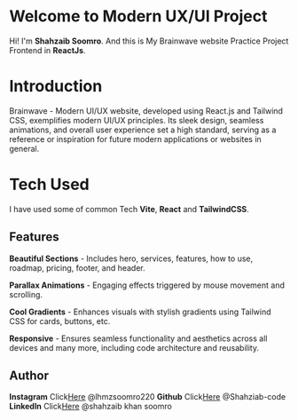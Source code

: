 # Welcome to Modern UX/UI Project

Hi! I'm  **Shahzaib Soomro**. And this is My Brainwave website Practice Project Frontend in **ReactJs**.

# Introduction

Brainwave - Modern UI/UX website, developed using React.js and Tailwind CSS, exemplifies modern UI/UX principles. Its sleek design, seamless animations, and overall user experience set a high standard, serving as a reference or inspiration for future modern applications or websites in general.

# Tech Used 

I have used some of common Tech **Vite**, **React** and **TailwindCSS**.

## Features

 **Beautiful Sections** - Includes hero, services, features, how to use, roadmap, pricing, footer, and header. 
 
 **Parallax Animations** - Engaging effects triggered by mouse movement and scrolling. 
 
 **Cool Gradients** - Enhances visuals with stylish gradients using Tailwind CSS for cards, buttons, etc. 
 
 **Responsive** - Ensures seamless functionality and aesthetics across all devices and many more, including code architecture and reusability. 

## Author

 **Instagram** Click[Here](https://www.instagram.com/lhmzsoomro220?igsh=MWZtd2drbnVxazZsMw==) @lhmzsoomro220
 **Github** Click[Here](https://github.com/Shahziab-code) @Shahziab-code
 **LinkedIn** Click[Here](https://www.linkedin.com/in/shahzaib-khan-soomro-3b9316245?utm_source=share&utm_campaign=share_via&utm_content=profile&utm_medium=android_app) @shahzaib khan soomro
